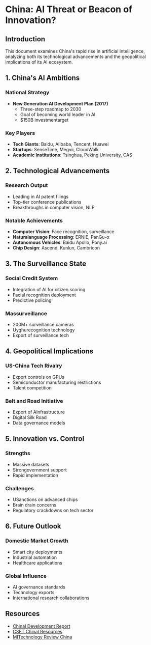 # China: AI Threat or Beacon of Innovation?

## Introduction
This document examines China's rapid rise in artificial intelligence, analyzing both its technological advancements and the geopolitical implications of its AI ecosystem.

## 1. China's AI Ambitions

### National Strategy
- **New Generation AI Development Plan (2017)**
  - Three-step roadmap to 2030
  - Goal of becoming world leader in AI
  - $150B investmentarget

### Key Players
- **Tech Giants**: Baidu, Alibaba, Tencent, Huawei
- **Startups**: SenseTime, Megvii, CloudWalk
- **Academic Institutions**: Tsinghua, Peking University, CAS

## 2. Technological Advancements

### Research Output
- Leading in AI patent filings
- Top-tier conference publications
- Breakthroughs in computer vision, NLP

### Notable Achievements
- **Computer Vision**: Face recognition, surveillance
- **Naturalanguage Processing**: ERNIE, PanGu-α
- **Autonomous Vehicles**: Baidu Apollo, Pony.ai
- **Chip Design**: Ascend, Kunlun, Cambricon

## 3. The Surveillance State

### Social Credit System
- Integration of AI for citizen scoring
- Facial recognition deployment
- Predictive policing

### Massurveillance
- 200M+ surveillance cameras
- Uyghurecognition technology
- Export of surveillance tech

## 4. Geopolitical Implications

### US-China Tech Rivalry
- Export controls on GPUs
- Semiconductor manufacturing restrictions
- Talent competition

### Belt and Road Initiative
- Export of AInfrastructure
- Digital Silk Road
- Data governance models

## 5. Innovation vs. Control

### Strengths
- Massive datasets
- Strongovernment support
- Rapid implementation

### Challenges
- USanctions on advanced chips
- Brain drain concerns
- Regulatory crackdowns on tech sector

## 6. Future Outlook

### Domestic Market Growth
- Smart city deployments
- Industrial automation
- Healthcare applications

### Global Influence
- AI governance standards
- Technology exports
- International research collaborations

## Resources
- [ChinaI Development Report](https://www.chinafile.com/reporting-opinion/features/china-ai-development-report)
- [CSET ChinaI Resources](https://cset.georgetown.edu/research/china-ai-resources/)
- [MITechnology Review China](https://www.technologyreview.com/tag/china/)

